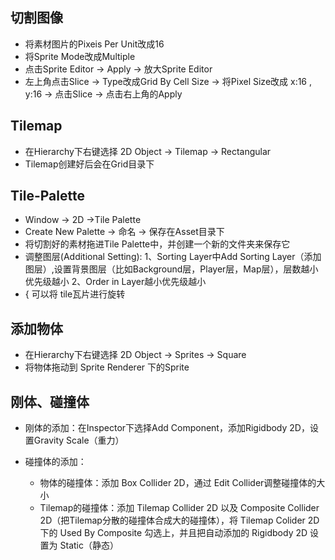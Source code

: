 ## 切割图像
+ 将素材图片的Pixeis Per Unit改成16
+ 将Sprite Mode改成Multiple
+ 点击Sprite Editor -> Apply -> 放大Sprite Editor
+ 左上角点击Slice -> Type改成Grid By Cell Size -> 将Pixel Size改成 x:16 , y:16 -> 点击Slice -> 点击右上角的Apply

## Tilemap 
+ 在Hierarchy下右键选择 2D Object -> Tilemap -> Rectangular
+ Tilemap创建好后会在Grid目录下

## Tile-Palette
+ Window -> 2D ->Tile Palette
+ Create New Palette -> 命名 -> 保存在Asset目录下
+ 将切割好的素材拖进Tile Palette中，并创建一个新的文件夹来保存它
+ 调整图层(Additional Setting): 
	1、Sorting Layer中Add Sorting Layer（添加图层）,设置背景图层（比如Background层，Player层，Map层），层数越小优先级越小
	2、Order in Layer越小优先级越小
+ { 可以将 tile瓦片进行旋转

## 添加物体
+ 在Hierarchy下右键选择 2D Object -> Sprites -> Square
+ 将物体拖动到 Sprite Renderer 下的Sprite

## 刚体、碰撞体
+ 刚体的添加：在Inspector下选择Add Component，添加Rigidbody 2D，设置Gravity Scale（重力）

+ 碰撞体的添加：
	+ 物体的碰撞体：添加 Box Collider 2D，通过 Edit Collider调整碰撞体的大小
	+ Tilemap的碰撞体：添加 Tilemap Collider 2D 以及 Composite Collider 2D（把Tilemap分散的碰撞体合成大的碰撞体），将 Tilemap Colider 2D 下的 Used By Composite 勾选上，并且把自动添加的 Rigidbody 2D 设置为 Static（静态）

